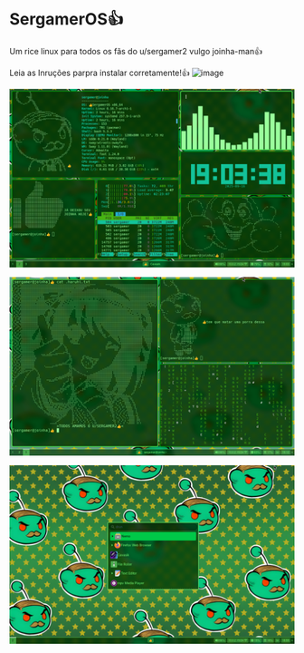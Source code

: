 # SergamerOS👍
Um rice linux para todos os fãs do u/sergamer2 vulgo joinha-man👍

Leia as Inruções parpra instalar corretamente!👍
![image](https://github.com/JayRod6699/SergamerOSob/main/Screenshot%20from%202025-09-09-16%2019-36.png)

![image](https://github.com/JayRod6699/SergamerOS/blob/main/Screenshot%20from%202025-09-16%2019-03-39.png)

![image](https://github.com/JayRod6699/SergamerOS/blob/main/Screenshot%20from%202025-09-16%2019-12-46.png)

![image](https://github.com/JayRod6699/SergamerOS/blob/main/Screenshot%20from%202025-09-16%2018-55-45.png)
